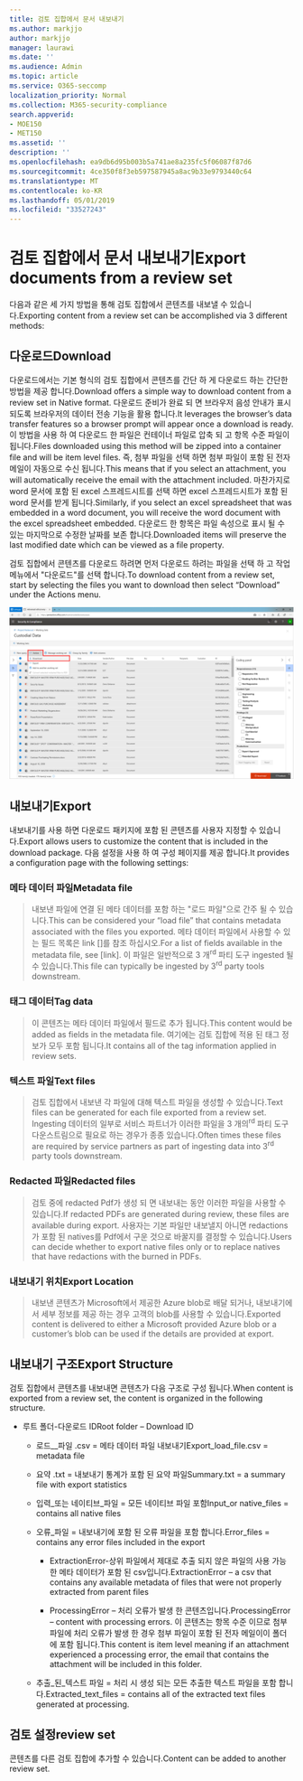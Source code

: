 ```yaml
---
title: 검토 집합에서 문서 내보내기
ms.author: markjjo
author: markjjo
manager: laurawi
ms.date: ''
ms.audience: Admin
ms.topic: article
ms.service: O365-seccomp
localization_priority: Normal
ms.collection: M365-security-compliance
search.appverid:
- MOE150
- MET150
ms.assetid: ''
description: ''
ms.openlocfilehash: ea9db6d95b003b5a741ae8a235fc5f06087f87d6
ms.sourcegitcommit: 4ce350f8f3eb597587945a8ac9b33e9793440c64
ms.translationtype: MT
ms.contentlocale: ko-KR
ms.lasthandoff: 05/01/2019
ms.locfileid: "33527243"
---
```

# <a name="export-documents-from-a-review-set"></a><span data-ttu-id="29286-102">검토 집합에서 문서 내보내기</span><span class="sxs-lookup"><span data-stu-id="29286-102">Export documents from a review set</span></span>

<span data-ttu-id="29286-103">다음과 같은 세 가지 방법을 통해 검토 집합에서 콘텐츠를 내보낼 수 있습니다.</span><span class="sxs-lookup"><span data-stu-id="29286-103">Exporting content from a review set can be accomplished via 3 different methods:</span></span>

## <a name="download"></a><span data-ttu-id="29286-104">다운로드</span><span class="sxs-lookup"><span data-stu-id="29286-104">Download</span></span>

<span data-ttu-id="29286-105">다운로드에서는 기본 형식의 검토 집합에서 콘텐츠를 간단 하 게 다운로드 하는 간단한 방법을 제공 합니다.</span><span class="sxs-lookup"><span data-stu-id="29286-105">Download offers a simple way to download content from a review set in Native format.</span></span> <span data-ttu-id="29286-106">다운로드 준비가 완료 되 면 브라우저 음성 안내가 표시 되도록 브라우저의 데이터 전송 기능을 활용 합니다.</span><span class="sxs-lookup"><span data-stu-id="29286-106">It leverages the browser’s data transfer features so a browser prompt will appear once a download is ready.</span></span> <span data-ttu-id="29286-107">이 방법을 사용 하 여 다운로드 한 파일은 컨테이너 파일로 압축 되 고 항목 수준 파일이 됩니다.</span><span class="sxs-lookup"><span data-stu-id="29286-107">Files downloaded using this method will be zipped into a container file and will be item level files.</span></span> <span data-ttu-id="29286-108">즉, 첨부 파일을 선택 하면 첨부 파일이 포함 된 전자 메일이 자동으로 수신 됩니다.</span><span class="sxs-lookup"><span data-stu-id="29286-108">This means that if you select an attachment, you will automatically receive the email with the attachment included.</span></span> <span data-ttu-id="29286-109">마찬가지로 word 문서에 포함 된 excel 스프레드시트를 선택 하면 excel 스프레드시트가 포함 된 word 문서를 받게 됩니다.</span><span class="sxs-lookup"><span data-stu-id="29286-109">Similarly, if you select an excel spreadsheet that was embedded in a word document, you will receive the word document with the excel spreadsheet embedded.</span></span> <span data-ttu-id="29286-110">다운로드 한 항목은 파일 속성으로 표시 될 수 있는 마지막으로 수정한 날짜를 보존 합니다.</span><span class="sxs-lookup"><span data-stu-id="29286-110">Downloaded items will preserve the last modified date which can be viewed as a file property.</span></span>

<span data-ttu-id="29286-111">검토 집합에서 콘텐츠를 다운로드 하려면 먼저 다운로드 하려는 파일을 선택 하 고 작업 메뉴에서 "다운로드"를 선택 합니다.</span><span class="sxs-lookup"><span data-stu-id="29286-111">To download content from a review set, start by selecting the files you want to download then select “Download” under the Actions menu.</span></span>

![자동으로 생성 되는 컴퓨터 설명 스크린샷](../media/eDiscoDownload.png)

## <a name="export"></a><span data-ttu-id="29286-113">내보내기</span><span class="sxs-lookup"><span data-stu-id="29286-113">Export</span></span>

<span data-ttu-id="29286-114">내보내기를 사용 하면 다운로드 패키지에 포함 된 콘텐츠를 사용자 지정할 수 있습니다.</span><span class="sxs-lookup"><span data-stu-id="29286-114">Export allows users to customize the content that is included in the download package.</span></span> <span data-ttu-id="29286-115">다음 설정을 사용 하 여 구성 페이지를 제공 합니다.</span><span class="sxs-lookup"><span data-stu-id="29286-115">It provides a configuration page with the following settings:</span></span>

### <a name="metadata-file"></a><span data-ttu-id="29286-116">메타 데이터 파일</span><span class="sxs-lookup"><span data-stu-id="29286-116">Metadata file</span></span>

> <span data-ttu-id="29286-117">내보낸 파일에 연결 된 메타 데이터를 포함 하는 "로드 파일"으로 간주 될 수 있습니다.</span><span class="sxs-lookup"><span data-stu-id="29286-117">This can be considered your “load file” that contains metadata associated with the files you exported.</span></span> <span data-ttu-id="29286-118">메타 데이터 파일에서 사용할 수 있는 필드 목록은 link \[\]를 참조 하십시오.</span><span class="sxs-lookup"><span data-stu-id="29286-118">For a list of fields available in the metadata file, see \[link\].</span></span> <span data-ttu-id="29286-119">이 파일은 일반적으로 3 개<sup>rd</sup> 파티 도구 ingested 될 수 있습니다.</span><span class="sxs-lookup"><span data-stu-id="29286-119">This file can typically be ingested by 3<sup>rd</sup> party tools downstream.</span></span>

### <a name="tag-data"></a><span data-ttu-id="29286-120">태그 데이터</span><span class="sxs-lookup"><span data-stu-id="29286-120">Tag data</span></span>

> <span data-ttu-id="29286-121">이 콘텐츠는 메타 데이터 파일에서 필드로 추가 됩니다.</span><span class="sxs-lookup"><span data-stu-id="29286-121">This content would be added as fields in the metadata file.</span></span> <span data-ttu-id="29286-122">여기에는 검토 집합에 적용 된 태그 정보가 모두 포함 됩니다.</span><span class="sxs-lookup"><span data-stu-id="29286-122">It contains all of the tag information applied in review sets.</span></span>

### <a name="text-files"></a><span data-ttu-id="29286-123">텍스트 파일</span><span class="sxs-lookup"><span data-stu-id="29286-123">Text files</span></span>

> <span data-ttu-id="29286-124">검토 집합에서 내보낸 각 파일에 대해 텍스트 파일을 생성할 수 있습니다.</span><span class="sxs-lookup"><span data-stu-id="29286-124">Text files can be generated for each file exported from a review set.</span></span> <span data-ttu-id="29286-125">Ingesting 데이터의 일부로 서비스 파트너가 이러한 파일을 3 개의<sup>rd</sup> 파티 도구 다운스트림으로 필요로 하는 경우가 종종 있습니다.</span><span class="sxs-lookup"><span data-stu-id="29286-125">Often times these files are required by service partners as part of ingesting data into 3<sup>rd</sup> party tools downstream.</span></span>

### <a name="redacted-files"></a><span data-ttu-id="29286-126">Redacted 파일</span><span class="sxs-lookup"><span data-stu-id="29286-126">Redacted files</span></span>

> <span data-ttu-id="29286-127">검토 중에 redacted Pdf가 생성 되 면 내보내는 동안 이러한 파일을 사용할 수 있습니다.</span><span class="sxs-lookup"><span data-stu-id="29286-127">If redacted PDFs are generated during review, these files are available during export.</span></span> <span data-ttu-id="29286-128">사용자는 기본 파일만 내보낼지 아니면 redactions가 포함 된 natives를 Pdf에서 구운 것으로 바꿀지를 결정할 수 있습니다.</span><span class="sxs-lookup"><span data-stu-id="29286-128">Users can decide whether to export native files only or to replace natives that have redactions with the burned in PDFs.</span></span>

### <a name="export-location"></a><span data-ttu-id="29286-129">내보내기 위치</span><span class="sxs-lookup"><span data-stu-id="29286-129">Export Location</span></span>

> <span data-ttu-id="29286-130">내보낸 콘텐츠가 Microsoft에서 제공한 Azure blob로 배달 되거나, 내보내기에서 세부 정보를 제공 하는 경우 고객의 blob를 사용할 수 있습니다.</span><span class="sxs-lookup"><span data-stu-id="29286-130">Exported content is delivered to either a Microsoft provided Azure blob or a customer’s blob can be used if the details are provided at export.</span></span>

## <a name="export-structure"></a><span data-ttu-id="29286-131">내보내기 구조</span><span class="sxs-lookup"><span data-stu-id="29286-131">Export Structure</span></span>

<span data-ttu-id="29286-132">검토 집합에서 콘텐츠를 내보내면 콘텐츠가 다음 구조로 구성 됩니다.</span><span class="sxs-lookup"><span data-stu-id="29286-132">When content is exported from a review set, the content is organized in the following structure.</span></span>

  - <span data-ttu-id="29286-133">루트 폴더-다운로드 ID</span><span class="sxs-lookup"><span data-stu-id="29286-133">Root folder – Download ID</span></span>
    
      - <span data-ttu-id="29286-134">로드\_\_파일 .csv = 메타 데이터 파일 내보내기</span><span class="sxs-lookup"><span data-stu-id="29286-134">Export\_load\_file.csv = metadata file</span></span>
    
      - <span data-ttu-id="29286-135">요약 .txt = 내보내기 통계가 포함 된 요약 파일</span><span class="sxs-lookup"><span data-stu-id="29286-135">Summary.txt = a summary file with export statistics</span></span>
    
      - <span data-ttu-id="29286-136">입력\_또는 네이티브\_파일 = 모든 네이티브 파일 포함</span><span class="sxs-lookup"><span data-stu-id="29286-136">Input\_or native\_files = contains all native files</span></span>
    
      - <span data-ttu-id="29286-137">오류\_파일 = 내보내기에 포함 된 오류 파일을 포함 합니다.</span><span class="sxs-lookup"><span data-stu-id="29286-137">Error\_files = contains any error files included in the export</span></span>
        
          - <span data-ttu-id="29286-138">ExtractionError-상위 파일에서 제대로 추출 되지 않은 파일의 사용 가능한 메타 데이터가 포함 된 csv입니다.</span><span class="sxs-lookup"><span data-stu-id="29286-138">ExtractionError – a csv that contains any available metadata of files that were not properly extracted from parent files</span></span>
        
          - <span data-ttu-id="29286-139">ProcessingError – 처리 오류가 발생 한 콘텐츠입니다.</span><span class="sxs-lookup"><span data-stu-id="29286-139">ProcessingError – content with processing errors.</span></span> <span data-ttu-id="29286-140">이 콘텐츠는 항목 수준 이므로 첨부 파일에 처리 오류가 발생 한 경우 첨부 파일이 포함 된 전자 메일이이 폴더에 포함 됩니다.</span><span class="sxs-lookup"><span data-stu-id="29286-140">This content is item level meaning if an attachment experienced a processing error, the email that contains the attachment will be included in this folder.</span></span>
    
      - <span data-ttu-id="29286-141">추출\_된\_텍스트 파일 = 처리 시 생성 되는 모든 추출한 텍스트 파일을 포함 합니다.</span><span class="sxs-lookup"><span data-stu-id="29286-141">Extracted\_text\_files = contains all of the extracted text files generated at processing.</span></span>

## <a name="review-set"></a><span data-ttu-id="29286-142">검토 설정</span><span class="sxs-lookup"><span data-stu-id="29286-142">review set</span></span>

<span data-ttu-id="29286-143">콘텐츠를 다른 검토 집합에 추가할 수 있습니다.</span><span class="sxs-lookup"><span data-stu-id="29286-143">Content can be added to another review set.</span></span>